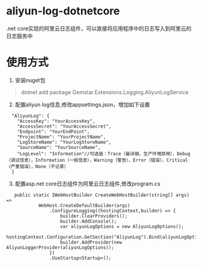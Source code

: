 # aliyun-log-dotnetcore
.net core实现的阿里云日志组件，可以直接将应用程序中的日志写入到阿里云的日志服务中
# 使用方式
1. 安装nuget包
> dotnet add package Gemstar.Extensions.Logging.AliyunLogService
2. 配置aliyun log信息,修改appsettings.json，增加如下设置
```
  "AliyunLog": {
    "AccessKey": "YourAccessKey",
    "AccessSecret": "YourAccessSecret",
    "Endpoint": "YourEndPoint",
    "ProjectName": "YourProjectName",
    "LogStoreName": "YourLogStoreName",
    "SourceName": "YourSourceName",
    "LogLevel": "Information"//可选值：Trace（最详细，生产环境禁用），Debug（调试信息），Information（一般信息），Warning（警告），Error（错误），Critical（严重错误），None（不记录）
  }
```

3. 配置asp.net core日志组件为阿里云日志组件,修改program.cs
```
   public static IWebHostBuilder CreateWebHostBuilder(string[] args) =>
            WebHost.CreateDefaultBuilder(args)
                .ConfigureLogging((hostingContext,builder) => {
                    builder.ClearProviders();
                    builder.AddConsole();
                    var aliyunLogOptions = new AliyunLogOptions();
                    hostingContext.Configuration.GetSection("AliyunLog").Bind(aliyunLogOptions);
                    builder.AddProvider(new AliyunLoggerProvider(aliyunLogOptions));
                })
                .UseStartup<Startup>();
```

